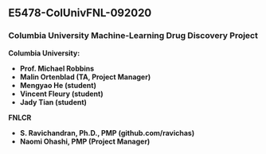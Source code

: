 ## E5478-ColUnivFNL-092020
### Columbia University Machine-Learning Drug Discovery Project

<b> Columbia University: <b>
* Prof. Michael Robbins 
* Malin Ortenblad (TA, Project Manager)
* Mengyao He (student)
* Vincent Fleury (student)
* Jady Tian (student)

<b> FNLCR </b>
 * S. Ravichandran, Ph.D., PMP (github.com/ravichas)
 * Naomi Ohashi, PMP (Project Manager)
